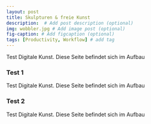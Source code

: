 ```yaml
---
layout: post
title: Skulpturen & freie Kunst
description:  # Add post description (optional)
img: wobbler.jpg # Add image post (optional)
fig-caption: # Add figcaption (optional)
tags: [Productivity, Workflow] # add tag
---
```


Test Digitale Kunst. Diese Seite befindet sich im Aufbau 

###  Test 1
Test Digitale Kunst. Diese Seite befindet sich im Aufbau 

###  Test 2
Test Digitale Kunst. Diese Seite befindet sich im Aufbau 
